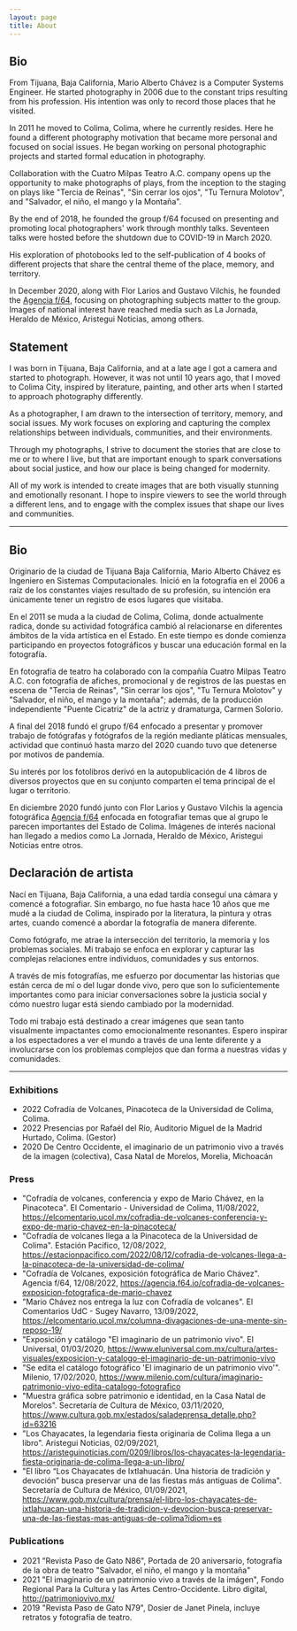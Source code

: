 ```yaml
---
layout: page
title: About
---
```


<div class="prose lg:prose-xl mx-auto mt-12 prose-a:text-sky-700 overflow-x-hidden">
  <h2 class="font-bold text-gray-800 text-lg">Bio</h2>
  <p>From Tijuana, Baja California, Mario Alberto Chávez is a Computer Systems Engineer. He started photography in 2006 due to the constant trips resulting from his profession. His intention was only to record those places that he visited.</p>
  <p>In 2011 he moved to Colima, Colima, where he currently resides. Here he found a different photography motivation that became more personal and focused on social issues. He began working on personal photographic projects and started formal education in photography.</p>
  <p>Collaboration with the Cuatro Milpas Teatro A.C. company opens up the opportunity to make photographs of plays, from the inception to the staging on plays like "Tercia de Reinas", "Sin cerrar los ojos", "Tu Ternura Molotov", and "Salvador, el niño, el mango y la Montaña".</p>
  <p>By the end of 2018, he founded the group f/64 focused on presenting and promoting local photographers' work through monthly talks. Seventeen talks were hosted before the shutdown due to COVID-19 in March 2020.</p>
  <p>His exploration of photobooks led to the self-publication of 4 books of different projects that share the central theme of the place, memory, and territory.</p>
  <p>In December 2020, along with Flor Larios and Gustavo Vilchis, he founded the <a href="https://agencia.f64.io" target="_blank">Agencia f/64</a>, focusing on photographing subjects matter to the group. Images of national interest have reached media such as La Jornada, Heraldo de México, Aristegui Noticias, among others.</p>

  <h2 class="font-bold text-gray-800 text-lg">Statement</h2>
  <p>I was born in Tijuana, Baja California, and at a late age I got a camera and started to photograph. However, it was not until 10 years ago, that I moved to Colima City, inspired by literature, painting, and other arts when I started to approach photography differently.</p>
  <p>As a photographer, I am drawn to the intersection of territory, memory, and social issues. My work focuses on exploring and capturing the complex relationships between individuals, communities, and their environments.</p>
  <p>Through my photographs, I strive to document the stories that are close to me or to where I live, but that are important enough to spark conversations about social justice, and how our place is being changed for modernity.</p>
  <p>All of my work is intended to create images that are both visually stunning and emotionally resonant. I hope to inspire viewers to see the world through a different lens, and to engage with the complex issues that shape our lives and communities.</p>

  <hr/>
  <h2 class="font-bold text-gray-800 text-lg">Bio</h2>
  <p>Originario de la ciudad de Tijuana Baja California, Mario Alberto Chávez es Ingeniero en Sistemas Computacionales. Inició en la fotografía en el 2006 a raíz de los constantes viajes resultado de su profesión, su intención era únicamente tener un registro de esos lugares que visitaba.</p>
  <p>En el 2011 se muda a la ciudad de Colima, Colima, donde actualmente radica, donde su actividad fotográfica cambió al relacionarse en diferentes ámbitos de la vida artística en el Estado. En este tiempo es donde comienza participando en proyectos fotográficos y buscar una educación formal en la fotografía.</p>
  <p>En fotografía de teatro ha colaborado con la compañía Cuatro Milpas Teatro A.C. con fotografía de afiches, promocional y de registros de las puestas en escena de "Tercia de Reinas", "Sin cerrar los ojos", "Tu Ternura Molotov" y "Salvador, el niño, el mango y la montaña"; además, de la producción independiente "Puente Cicatriz" de la actriz y dramaturga, Carmen Solorio.</p>
  <p>A final del 2018 fundó el grupo f/64 enfocado a presentar y promover trabajo de fotógrafas y fotógrafos de la región mediante pláticas mensuales, actividad que continuó hasta marzo del 2020 cuando tuvo que detenerse por motivos de pandemia.</p>
  <p>Su interés por los fotolibros derivó en la autopublicación de 4 libros de diversos proyectos que en su conjunto comparten el tema principal de el lugar o territorio.</p>
  <p>En diciembre 2020 fundó junto con Flor Larios y Gustavo Vilchis la agencia fotográfica <a href="https://agencia.f64.io" target="_blank">Agencia f/64</a> enfocada en fotografiar temas que al grupo le parecen importantes del Estado de Colima. Imágenes de interés nacional han llegado a medios como La Jornada, Heraldo de México, Aristegui Noticias entre otros.</p>

  <h2 class="font-bold text-gray-800 text-lg">Declaración de artista</h2>
  <p>Nací en Tijuana, Baja California, a una edad tardía conseguí una cámara y comencé a fotografiar. Sin embargo, no fue hasta hace 10 años que me mudé a la ciudad de Colima, inspirado por la literatura, la pintura y otras artes, cuando comencé a abordar la fotografía de manera diferente.</p>
  <p>Como fotógrafo, me atrae la intersección del territorio, la memoria y los problemas sociales. Mi trabajo se enfoca en explorar y capturar las complejas relaciones entre individuos, comunidades y sus entornos.</p>
  <p>A través de mis fotografías, me esfuerzo por documentar las historias que están cerca de mí o del lugar donde vivo, pero que son lo suficientemente importantes como para iniciar conversaciones sobre la justicia social y cómo nuestro lugar está siendo cambiado por la modernidad.</p>
  <p>Todo mi trabajo está destinado a crear imágenes que sean tanto visualmente impactantes como emocionalmente resonantes. Espero inspirar a los espectadores a ver el mundo a través de una lente diferente y a involucrarse con los problemas complejos que dan forma a nuestras vidas y comunidades.</p>

  <hr/>

  <h3>Exhibitions</h3>
  <ul>
    <li>2022 Cofradía de Volcanes, Pinacoteca de la Universidad de Colima, Colima.</li>
    <li>2022 Presencias por Rafaél del Río, Auditorio Miguel de la Madrid Hurtado, Colima. (Gestor)</li>
    <li>2020 De Centro Occidente, el imaginario de un patrimonio vivo a través de la imagen (colectiva), Casa Natal de Morelos, Morelia, Michoacán</li>
  </ul>

  <h3>Press</h3>
  <ul>
    <li>"Cofradía de volcanes, conferencia y expo de Mario Chávez, en la Pinacoteca". El Comentario - Universidad de Colima, 11/08/2022, <a href="https://elcomentario.ucol.mx/cofradia-de-volcanes-conferencia-y-expo-de-mario-chavez-en-la-pinacoteca/" target="_blank">https://elcomentario.ucol.mx/cofradia-de-volcanes-conferencia-y-expo-de-mario-chavez-en-la-pinacoteca/</a></li>
    <li>"Cofradía de volcanes llega a la Pinacoteca de la Universidad de Colima". Estación Pacífico, 12/08/2022, <a href="https://estacionpacifico.com/2022/08/12/cofradia-de-volcanes-llega-a-la-pinacoteca-de-la-universidad-de-colima/" target="_blank">https://estacionpacifico.com/2022/08/12/cofradia-de-volcanes-llega-a-la-pinacoteca-de-la-universidad-de-colima/</a></li>
    <li>"Cofradía de Volcanes, exposición fotográfica de Mario Chávez". Agencia f/64, 12/08/2022, <a href="https://agencia.f64.io/cofradia-de-volcanes-exposicion-fotografica-de-mario-chavez" target="_blank">https://agencia.f64.io/cofradia-de-volcanes-exposicion-fotografica-de-mario-chavez</a></li>
    <li>"Mario Chávez nos entrega la luz con Cofradía de volcanes". El Comentarios UdC - Sugey Navarro, 13/09/2022, <a href="https://elcomentario.ucol.mx/columna-divagaciones-de-una-mente-sin-reposo-19/" target="_blank">https://elcomentario.ucol.mx/columna-divagaciones-de-una-mente-sin-reposo-19/</a></li>
    <li>"Exposición y catálogo "El imaginario de un patrimonio vivo". El Universal, 01/03/2020, <a href="https://www.eluniversal.com.mx/cultura/artes-visuales/exposicion-y-catalogo-el-imaginario-de-un-patrimonio-vivo" target="_blank">https://www.eluniversal.com.mx/cultura/artes-visuales/exposicion-y-catalogo-el-imaginario-de-un-patrimonio-vivo</a></li>
    <li>"Se edita el catálogo fotográfico 'El imaginario de un patrimonio vivo'". Milenio, 17/02/2020, <a href="https://www.milenio.com/cultura/imaginario-patrimonio-vivo-edita-catalogo-fotografico" target="_blank">https://www.milenio.com/cultura/imaginario-patrimonio-vivo-edita-catalogo-fotografico</a></li>
    <li>"Muestra gráfica sobre patrimonio e identidad, en la Casa Natal de Morelos". Secretaría de Cultura de México, 03/11/2020, <a href="https://www.cultura.gob.mx/estados/saladeprensa_detalle.php?id=63216" target="_blank">https://www.cultura.gob.mx/estados/saladeprensa_detalle.php?id=63216</a></li>
    <li>"Los Chayacates, la legendaria fiesta originaria de Colima llega a un libro". Aristegui Noticias, 02/09/2021, <a href="https://aristeguinoticias.com/0209/libros/los-chayacates-la-legendaria-fiesta-originaria-de-colima-llega-a-un-libro" target="_blank">https://aristeguinoticias.com/0209/libros/los-chayacates-la-legendaria-fiesta-originaria-de-colima-llega-a-un-libro/</a></li>
    <li>"El libro “Los Chayacates de Ixtlahuacán. Una historia de tradición y devoción” busca preservar una de las fiestas más antiguas de Colima". Secretaría de Cultura de México, 01/09/2021, <a href="https://www.gob.mx/cultura/prensa/el-libro-los-chayacates-de-ixtlahuacan-una-historia-de-tradicion-y-devocion-busca-preservar-una-de-las-fiestas-mas-antiguas-de-colima?idiom=es" target="_blank">https://www.gob.mx/cultura/prensa/el-libro-los-chayacates-de-ixtlahuacan-una-historia-de-tradicion-y-devocion-busca-preservar-una-de-las-fiestas-mas-antiguas-de-colima?idiom=es</a></li>
  </ul>
  
  <h3>Publications</h3>
  <ul>
    <li>2021 "Revista Paso de Gato N86", Portada de 20 aniversario, fotografía de la obra de teatro "Salvador, el niño, el mango y la montaña"</li>
    <li>2021 "El imaginario de un patrimonio vivo a través de la imágen", Fondo Regional Para la Cultura y las Artes Centro-Occidente. Libro digital, <a href="http://patrimoniovivo.mx/" target="_blank">http://patrimoniovivo.mx/</a></li>
    <li>2019 "Revista Paso de Gato N79", Dosier de Janet Pinela, incluye retratos y fotografía de teatro.</li>
  </ul>
</div>
